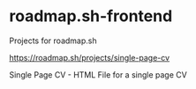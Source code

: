 # roadmap.sh-frontend
Projects for roadmap.sh

https://roadmap.sh/projects/single-page-cv

Single Page CV - HTML File for a single page CV
